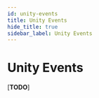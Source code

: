 ```yaml
---
id: unity-events
title: Unity Events
hide_title: true
sidebar_label: Unity Events
---
```


# Unity Events

[**TODO**]
